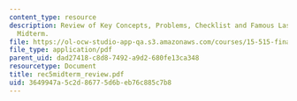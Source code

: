 ```yaml
---
content_type: resource
description: Review of Key Concepts, Problems, Checklist and Famous Last Words for
  Midterm.
file: https://ol-ocw-studio-app-qa.s3.amazonaws.com/courses/15-515-financial-accounting-fall-2003/3649947a5c2d86775d6beb76c885c7b8_rec5midterm_review.pdf
file_type: application/pdf
parent_uid: dad27418-c8d8-7492-a9d2-680fe13ca348
resourcetype: Document
title: rec5midterm_review.pdf
uid: 3649947a-5c2d-8677-5d6b-eb76c885c7b8
---
```

